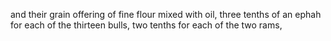 and their grain offering of fine flour mixed with oil, three tenths of an ephah for each of the thirteen bulls, two tenths for each of the two rams,
